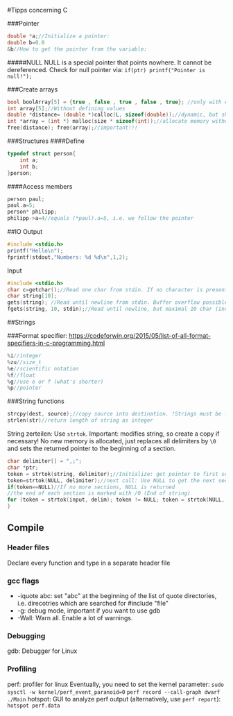 #Tipps concerning C


###Pointer
```C
double *a;//Initialize a pointer:
double b=0.0
&b//How to get the pointer from the variable:
```
#####NULL
NULL is a special pointer that points nowhere. It cannot be dereferenced. Check for null pointer via: `if(ptr) printf("Pointer is null!");`

###Create arrays
```C
bool boolArray[5] = {true , false , true , false , true}; //only with #include <stdbool.h>
int array[5];//Without defining values
double *distance= (double *)calloc(L, sizeof(double));//dynamic, but should be avoided usually
int *array = (int *) malloc(size * sizeof(int));//allocate memory without cleaning
free(distance); free(array);//important!!!
```

###Structures
####Define
```C
typedef struct person{
    int a;
    int b;
}person;
```
####Access members
```C
person paul;
paul.a=5;
person* philipp;
philipp->a=4//equals (*paul).a=5, i.e. we follow the pointer
```

##IO
Output
```C
#include <stdio.h>
printf("Hello\n");
fprintf(stdout,"Numbers: %d %d\n",1,2);
```
Input
```C
#include <stdio.h>
char c=getchar();//Read one char from stdin. If no character is present, wait until the user specified one or more char and presses ENTER. (if multiple char are typed in, the following calls to getchar() will first return these before waiting again!)
char string[10];
gets(string); //Read until newline from stdin. Buffer overflow possible!
fgets(string, 10, stdin);//Read until newline, but maximal 10 char (including \n and \0)
```

##Strings

###Format specifier: 
https://codeforwin.org/2015/05/list-of-all-format-specifiers-in-c-programming.html
```C
%i//integer
%zu//size_t
%e//scientific notation
%f//float
%g//use e or f (what's shorter)
%p//pointer
```
###String functions
```C
strcpy(dest, source);//copy source into destination. !Strings must be long enough!
strlen(str)//return length of string as integer
```


String zerteilen: Use `strtok`. Important: modifies string, so create a copy if necessary! No new memory is allocated, just replaces all delimiters by `\0` and sets the returned pointer to the beginning of a section.
```C
char delimiter[] = ",;";
char *ptr;
token = strtok(string, delimiter);//Initialize: get pointer to first section
token=strtok(NULL, delimiter);//next call: Use NULL to get the next section
if(token==NULL)//If no more sections, NULL is returned
//the end of each section is marked with /0 (End of string)
for (token = strtok(input, delim); token != NULL; token = strtok(NULL, delim))//Short combination
}
```


## Compile
### Header files
Declare every function and type in a separate header file


### gcc flags
* -iquote abc: set "abc" at the beginning of the list of quote directories, i.e. direcotries which are searched for #include "file"
* -g: debug mode, important if you want to use gdb
* -Wall: Warn all. Enable a lot of warnings.

### Debugging
gdb: Debugger for Linux

### Profiling
perf: profiler for linux
Eventually, you need to set the kernel parameter: `sudo sysctl -w kernel/perf_event_paranoid=0`
`perf record --call-graph dwarf ./Main`
hotspot: GUI to analyze perf output (alternatively, use `perf report`): `hotspot perf.data`